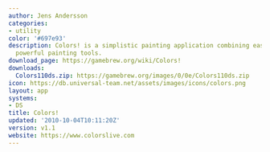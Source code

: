 ```yaml
---
author: Jens Andersson
categories:
- utility
color: '#697e93'
description: Colors! is a simplistic painting application combining ease of use and
  powerful painting tools.
download_page: https://gamebrew.org/wiki/Colors!
downloads:
  Colors110ds.zip: https://gamebrew.org/images/0/0e/Colors110ds.zip
icon: https://db.universal-team.net/assets/images/icons/colors.png
layout: app
systems:
- DS
title: Colors!
updated: '2010-10-04T10:11:20Z'
version: v1.1
website: https://www.colorslive.com
---
```

